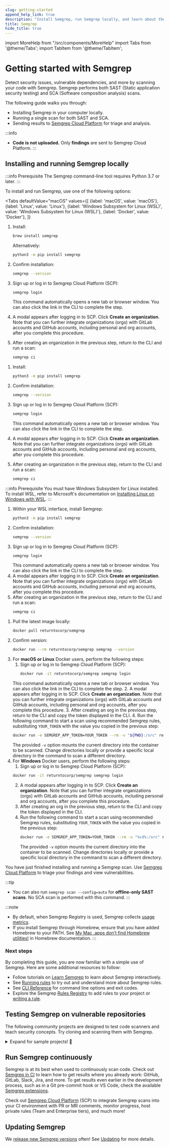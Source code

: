 ```yaml
---
slug: getting-started
append_help_link: true
description: "Install Semgrep, run Semgrep locally, and learn about the benefits of running Semgrep in CI (continuous integration)."
title: Semgrep
hide_title: true
---
```


import MoreHelp from "/src/components/MoreHelp"
import Tabs from '@theme/Tabs';
import TabItem from '@theme/TabItem';

# Getting started with Semgrep

Detect security issues, vulnerable dependencies, and more by scanning your code with Semgrep. Semgrep performs both SAST (Static application security testing) and SCA (Software composition analysis) scans.

The following guide walks you through:
* Installing Semgrep in your computer locally.
* Running a single scan for both SAST and SCA.
* Sending results to [Semgrep Cloud Platform](/semgrep-cloud-platform/getting-started) for triage and analysis.

:::info
* **Code is not uploaded.** Only **findings** are sent to Semgrep Cloud Platform. 
:::

## Installing and running Semgrep locally

<!-- Commenting out for the interim
Install and run the [Semgrep command-line interface](https://github.com/returntocorp/semgrep/) (CLI) to scan your code locally. Semgrep OSS Engine runs offline on uncompiled code. **No code leaves your computer**.
-->

:::info Prerequisite
The Semgrep command-line tool requires Python 3.7 or later.
:::

To install and run Semgrep, use one of the following options:

<Tabs
    defaultValue="macOS"
    values={[
    {label: 'macOS', value: 'macOS'},
    {label: 'Linux', value: 'Linux'},
    {label: 'Windows Subsystem for Linux (WSL)', value: 'Windows Subsystem for Linux (WSL)'},
    {label: 'Docker', value: 'Docker'},
    ]}
>

<TabItem value='macOS'>

  1. Install:
      ```bash
      brew install semgrep
      ```

      Alternatively:

      ```bash
      python3 -m pip install semgrep
      ```

  2. Confirm installation:
      ```sh
      semgrep --version
      ```
  3. Sign up or log in to Semgrep Cloud Platform (SCP):
      ```sh
      semgrep login
      ```
      This command automatically opens a new tab or browser window. You can also click the link in the CLI to complete the step.
  4. A modal appears after logging in to SCP. Click **Create an organization**. Note that you can further integrate organizations (orgs) with GitLab accounts and GitHub accounts, including personal and org accounts, after you complete this procedure.
  5. After creating an organization in the previous step, return to the CLI and run a scan:
      ```sh
     semgrep ci
      ```
  
</TabItem>

<TabItem value='Linux'>

  1. Install:
      ```bash
      python3 -m pip install semgrep
      ```

  2. Confirm installation:
      ```sh
      semgrep --version
      ```
  3. Sign up or log in to Semgrep Cloud Platform (SCP):
      ```sh
      semgrep login
      ```
      This command automatically opens a new tab or browser window. You can also click the link in the CLI to complete the step.
  4. A modal appears after logging in to SCP. Click **Create an organization**. Note that you can further integrate organizations (orgs) with GitLab accounts and GitHub accounts, including personal and org accounts, after you complete this procedure.
  5. After creating an organization in the previous step, return to the CLI and run a scan: 
      ```sh
     semgrep ci
      ```

</TabItem>

<TabItem value='Windows Subsystem for Linux (WSL)'>

:::info Prerequisite
You must have Windows Subsystem for Linux installed. To install WSL, refer to Microsoft's documentation on [Installing Linux on Windows with WSL](https://learn.microsoft.com/en-us/windows/wsl/install).
:::

  1. Within your WSL interface, install Semgrep:
      ```bash
      python3 -m pip install semgrep
      ```
  2. Confirm installation:
      ```sh
      semgrep --version
      ```
  3. Sign up or log in to Semgrep Cloud Platform (SCP):
      ```sh
      semgrep login
      ```
      This command automatically opens a new tab or browser window. You can also click the link in the CLI to complete the step.
  4. A modal appears after logging in to SCP. Click **Create an organization**. Note that you can further integrate organizations (orgs) with GitLab accounts and GitHub accounts, including personal and org accounts, after you complete this procedure.
  5. After creating an organization in the previous step, return to the CLI and run a scan:
      ```sh
     semgrep ci
      ```

</TabItem>

<TabItem value='Docker'>

  1. Pull the latest image locally:
     ```sh
     docker pull returntocorp/semgrep
     ```
  2. Confirm version:
      ```sh
      docker run --rm returntocorp/semgrep semgrep --version
      ```
  3. For **macOS or Linux** Docker users, perform the following steps:
     1. Sign up or log in to Semgrep Cloud Platform (SCP):
         ```sh
        docker run -it returntocorp/semgrep semgrep login
         ```
      This command automatically opens a new tab or browser window. You can also click the link in the CLI to complete the step.
     2. A modal appears after logging in to SCP. Click **Create an organization**. Note that you can further integrate organizations (orgs) with GitLab accounts and GitHub accounts, including personal and org accounts, after you complete this procedure.
     3. After creating an org in the previous step, return to the CLI and copy the token displayed in the CLI.
     4. Run the following command to start a scan using recommended Semgrep rules, substituting <code><span class="placeholder">YOUR_TOKEN</span></code> with the value you copied in the previous step: 
        ```sh
        docker run -e SEMGREP_APP_TOKEN=YOUR_TOKEN --rm -v "${PWD}:/src" returntocorp/semgrep semgrep ci
        ```
        The provided `-v` option mounts the current directory into the container to be scanned. Change directories locally or provide a specific local directory in the command to scan a different directory.
  4. For **Windows** Docker users, perform the following steps: 
     1. Sign up or log in to Semgrep Cloud Platform (SCP):
       ```bash
       docker run -it returntocorp/semgrep semgrep login
       ```
     2. A modal appears after logging in to SCP. Click **Create an organization**. Note that you can further integrate organizations (orgs) with GitLab accounts and GitHub accounts, including personal and org accounts, after you complete this procedure.
     3. After creating an org in the previous step, return to the CLI and copy the token displayed in the CLI.
     4. Run the following command to start a scan using recommended Semgrep rules, substituting <code><span class="placeholder">YOUR_TOKEN</span></code> with the value you copied in the previous step: 
        ```bash
        docker run -e SEMGREP_APP_TOKEN=YOUR_TOKEN --rm -v "%cd%:/src" returntocorp/semgrep semgrep ci
        ```
        The provided `-v` option mounts the current directory into the container to be scanned. Change directories locally or provide a specific local directory in the command to scan a different directory.

</TabItem>

</Tabs>

You have just finished installing and running a Semgrep scan. Use [Semgrep Cloud Platform](/semgrep-cloud-platform/getting-started) to triage your findings and view vulnerabilities.

:::tip 
* You can also run `semgrep scan --config=auto` for **offline-only SAST scans**. No SCA scan is performed with this command. 
:::

:::note
- By default, when Semgrep Registry is used, Semgrep collects [usage metrics](./metrics.md).
- If you install Semgrep through Homebrew, ensure that you have added Homebrew to your PATH. See [My Mac .apps don’t find Homebrew utilities!](https://docs.brew.sh/FAQ#my-mac-apps-dont-find-homebrew-utilities) in Homebrew documentation.
:::

### Next steps

By completing this guide, you are now familiar with a simple use of Semgrep. Here are some additional resources to follow:

- Follow tutorials on [Learn Semgrep](https://semgrep.dev/learn/) to learn about Semgrep interactively.
- See [Running rules](./running-rules.md) to try out and understand more about Semgrep rules.
- See [CLI Reference](./cli-reference.md) for command line options and exit codes.
- Explore the Semgrep [Rules Registry](https://semgrep.dev/explore) to add rules to your project or [writing a rule](./writing-rules/overview.md).

## Testing Semgrep on vulnerable repositories

The following community projects are designed to test code scanners and teach security concepts. Try cloning and scanning them with Semgrep.

<details><summary>Expand for sample projects! 🎉</summary>
<p>

```sh
# juice-shop, a vulnerable Node.js + Express app:
git clone https://github.com/bkimminich/juice-shop
cd juice-shop
semgrep --config=auto

# Or if you don't have Semgrep installed, replace the semgrep command with:
docker run --rm -v "$(pwd)/juice-shop:/src" returntocorp/semgrep semgrep --config p/security-audit /src

# Try railsgoat, a vulnerable Ruby on Rails app:
git clone https://github.com/OWASP/railsgoat
cd railsgoat
semgrep --config=auto

# govwa, a vulnerable Go app:
git clone https://github.com/0c34/govwa
cd govwa
semgrep --config=auto 

# Vulnerable-Flask-App, vulnerable Python + Flask:
git clone https://github.com/we45/Vulnerable-Flask-App
cd Vulnerable-Flask-App
semgrep --config=auto 

# WebGoat, a vulnerable Java + Spring app:
git clone https://github.com/WebGoat/WebGoat
cd WebGoat
semgrep --config=auto 
```

</p>
</details>

## Run Semgrep continuously

Semgrep is at its best when used to continuously scan code. Check out [Semgrep in CI](semgrep-ci/overview.md/) to learn how to get results where you already work: GitHub, GitLab, Slack, Jira, and more. To get results even earlier in the development process, such as in a Git pre-commit hook or VS Code, check the available [Semgrep extensions](/extensions/overview/).

Check out [Semgrep Cloud Platform](https://semgrep.dev/manage) (SCP) to integrate Semgrep scans into your CI environment with PR or MR comments, monitor progress, host private rules (Team and Enterprise tiers), and much more! 

## Updating Semgrep

We [release new Semgrep versions](https://github.com/returntocorp/semgrep/releases) often! See [Updating](./upgrading.md) for more details.

<MoreHelp />
